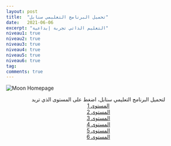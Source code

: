 ```yaml
---
layout: post
title:  "تحميل البرنامج التعليمي سنابل"
date:   2021-06-06
excerpt: "التعليم الذاتي تجربة إبداعية"
niveau1: true
niveau2: true
niveau3: true
niveau4: true
niveau5: true
niveau6: true
tag:
comments: true
---
```


![Moon Homepage](https://cloud.githubusercontent.com/assets/754514/14509720/61c61058-01d6-11e6-93ab-0918515ecd56.png)    
    
<center>
	لتحميل البرنامج التعليمي سنابل، اضغط على المستوى الذي تريد

<div markdown="0"><a href="#" class="btn btn-success">المستوى 1</a></div>
<div markdown="0"><a href="#" class="btn btn-danger">المستوى 2</a></div>
<div markdown="0"><a href="#" class="btn btn-info">المستوى 3</a></div>
<div markdown="0"><a href="#" class="btn btn-success">المستوى 4</a></div>
<div markdown="0"><a href="#" class="btn btn-danger">المستوى 5</a></div>
<div markdown="0"><a href="#" class="btn btn-info">المستوى 6</a></div>

</center>
     

